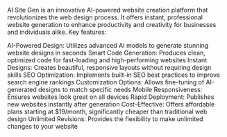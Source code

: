 AI Site Gen is an innovative AI-powered website creation platform that revolutionizes the web design process. It offers instant, professional website generation to enhance productivity and creativity for businesses and individuals alike.
Key features:

AI-Powered Design: Utilizes advanced AI models to generate stunning website designs in seconds
Smart Code Generation: Produces clean, optimized code for fast-loading and high-performing websites
Instant Designs: Creates beautiful, responsive layouts without requiring design skills
SEO Optimization: Implements built-in SEO best practices to improve search engine rankings
Customization Options: Allows fine-tuning of AI-generated designs to match specific needs
Mobile Responsiveness: Ensures websites look great on all devices
Rapid Deployment: Publishes new websites instantly after generation
Cost-Effective: Offers affordable plans starting at $19/month, significantly cheaper than traditional web design
Unlimited Revisions: Provides the flexibility to make unlimited changes to your website